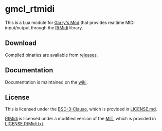 # gmcl_rtmidi

This is a Lua module for [Garry's Mod](https://gmod.facepunch.com/) that provides realtime MIDI input/output through the [RtMidi](https://www.music.mcgill.ca/~gary/rtmidi/) library.

## Download

Compiled binaries are available from [releases](https://github.com/drincoxyz/gmcl_rtmidi/releases).

## Documentation

Documentation is maintained on the [wiki](https://github.com/drincoxyz/gmcl_rtmidi/wiki).

## License

This is licensed under the [BSD-3-Clause](https://spdx.org/licenses/BSD-3-Clause.html), which is provided in [LICENSE.md](LICENSE.md).

[RtMidi](https://www.music.mcgill.ca/~gary/rtmidi/) is licensed under a modified version of the [MIT](https://spdx.org/licenses/MIT.html), which is provided in [LICENSE.RtMidi.txt](LICENSE.RtMidi.txt).